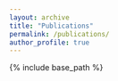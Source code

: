 ```yaml
---
layout: archive
title: "Publications"
permalink: /publications/
author_profile: true
---
```


{% include base_path %}




